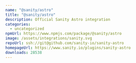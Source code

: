 ```yaml
---
name: "@sanity/astro"
title: "@sanity/astro"
description: Official Sanity Astro integration
categories:
  - uncategorized
npmUrl: https://www.npmjs.com/package/@sanity/astro
image: /assets/integrations/sanity.svg
repoUrl: ssh://git@github.com/sanity-io/sanity-astro
homepageUrl: https://www.sanity.io/plugins/sanity-astro
downloads: 28538
---
```

